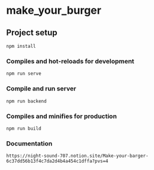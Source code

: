 # make_your_burger

## Project setup
```
npm install
```

### Compiles and hot-reloads for development
```
npm run serve
```

### Compile and run server
````
npm run backend
````

### Compiles and minifies for production
```
npm run build
```
### Documentation
````
https://night-sound-707.notion.site/Make-your-barger-6c37dd56b13f4c7da2d4b4a454c1dffa?pvs=4
````